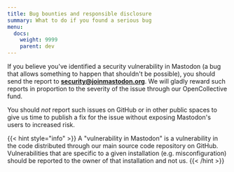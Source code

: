 ```yaml
---
title: Bug bounties and responsible disclosure
summary: What to do if you found a serious bug
menu:
  docs:
    weight: 9999
    parent: dev
---
```


If you believe you've identified a security vulnerability in Mastodon (a bug that allows something to happen that shouldn't be possible), you should send the report to **security@joinmastodon.org**. We will gladly reward such reports in proportion to the severity of the issue through our OpenCollective fund.

You should *not* report such issues on GitHub or in other public spaces to give us time to publish a fix for the issue without exposing Mastodon's users to increased risk.

{{< hint style="info" >}}
A "vulnerability in Mastodon" is a vulnerability in the code distributed through our main source code repository on GitHub. Vulnerabilities that are specific to a given installation (e.g. misconfiguration) should be reported to the owner of that installation and not us.
{{< /hint >}}
